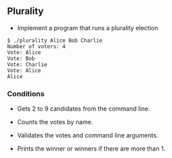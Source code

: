 ## Plurality
* Implement a program that runs a plurality election

```
$ ./plurality Alice Bob Charlie
Number of voters: 4
Vote: Alice
Vote: Bob
Vote: Charlie
Vote: Alice
Alice
```

### Conditions

* Gets 2 to 9 candidates from the command line.

* Counts the votes by name.

* Validates the votes and command line arguments.

* Prints the winner or winners if there are more than 1.
